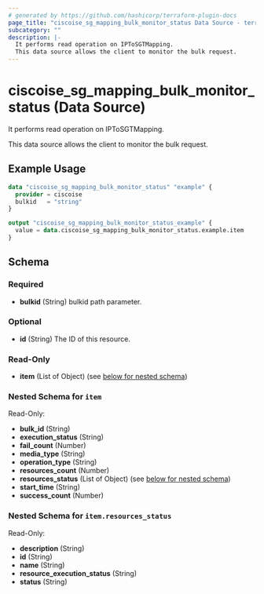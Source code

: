```yaml
---
# generated by https://github.com/hashicorp/terraform-plugin-docs
page_title: "ciscoise_sg_mapping_bulk_monitor_status Data Source - terraform-provider-ciscoise"
subcategory: ""
description: |-
  It performs read operation on IPToSGTMapping.
  This data source allows the client to monitor the bulk request.
---
```


# ciscoise_sg_mapping_bulk_monitor_status (Data Source)

It performs read operation on IPToSGTMapping.

This data source allows the client to monitor the bulk request.

## Example Usage

```terraform
data "ciscoise_sg_mapping_bulk_monitor_status" "example" {
  provider = ciscoise
  bulkid   = "string"
}

output "ciscoise_sg_mapping_bulk_monitor_status_example" {
  value = data.ciscoise_sg_mapping_bulk_monitor_status.example.item
}
```

<!-- schema generated by tfplugindocs -->
## Schema

### Required

- **bulkid** (String) bulkid path parameter.

### Optional

- **id** (String) The ID of this resource.

### Read-Only

- **item** (List of Object) (see [below for nested schema](#nestedatt--item))

<a id="nestedatt--item"></a>
### Nested Schema for `item`

Read-Only:

- **bulk_id** (String)
- **execution_status** (String)
- **fail_count** (Number)
- **media_type** (String)
- **operation_type** (String)
- **resources_count** (Number)
- **resources_status** (List of Object) (see [below for nested schema](#nestedobjatt--item--resources_status))
- **start_time** (String)
- **success_count** (Number)

<a id="nestedobjatt--item--resources_status"></a>
### Nested Schema for `item.resources_status`

Read-Only:

- **description** (String)
- **id** (String)
- **name** (String)
- **resource_execution_status** (String)
- **status** (String)


